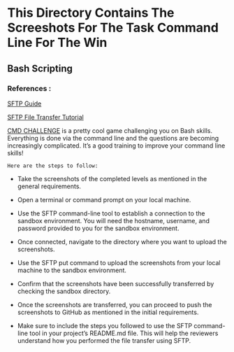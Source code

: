 # This Directory Contains The Screeshots For The Task Command Line For The Win

## Bash Scripting

### References :
[SFTP Guide](https://man.openbsd.org/sftp)

[SFTP File Transfer Tutorial](https://www.digitalocean.com/community/tutorials/how-to-use-sftp-to-securely-transfer-files-with-a-remote-server)

[CMD CHALLENGE](https://cmdchallenge.com) is a pretty cool game challenging you on Bash skills. Everything is done via the command line and the questions are becoming increasingly complicated. It’s a good training to improve your command line skills!

`Here are the steps to follow:`

- Take the screenshots of the completed levels as mentioned in the general requirements.

- Open a terminal or command prompt on your local machine.

- Use the SFTP command-line tool to establish a connection to the sandbox environment. You will need the hostname, username, and password provided to you for the sandbox environment.

- Once connected, navigate to the directory where you want to upload the screenshots.

- Use the SFTP put command to upload the screenshots from your local machine to the sandbox environment.

- Confirm that the screenshots have been successfully transferred by checking the sandbox directory.

- Once the screenshots are transferred, you can proceed to push the screenshots to GitHub as mentioned in the initial requirements.
    
- Make sure to include the steps you followed to use the SFTP command-line tool in your project’s README.md file. This will help the reviewers understand how you performed the file transfer using SFTP.

